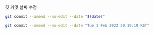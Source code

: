깃 커밋 날짜 수정

```sh
git commit --amend --no-edit --date "$(date)"
```

```sh
git commit --amend --no-edit --date "Tue 1 Feb 2022 20:19:19 KST"
```